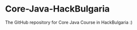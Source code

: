 Core-Java-HackBulgaria
======================

The GitHub repository for Core Java Course in HackBulgaria :)
